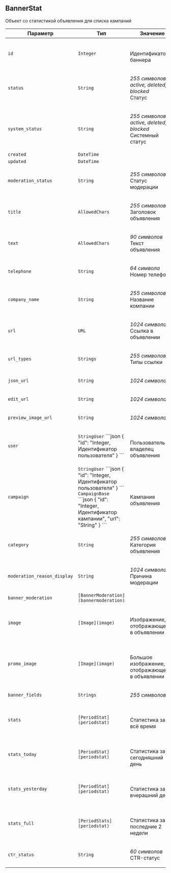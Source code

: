 
## BannerStat

Объект со статистикой объявления для списка кампаний

<table>
    <thead>
        <tr><th>Параметр</th><th>Тип</th><th>Значение</th></tr>
    </thead>
    <tbody>
        <tr>
            <td><code>id</code></td>
            <td><code>Integer</code></td>
            <td><p><br />Идентификатор баннера</p></td>
        </tr><tr>
            <td><code>status</code></td>
            <td><code>String</code></td>
            <td><p><em>255 символов</em> <em>active, deleted, blocked</em><br />Статус</p></td>
        </tr><tr>
            <td><code>system_status</code></td>
            <td><code>String</code></td>
            <td><p><em>255 символов</em> <em>active, deleted, blocked</em><br />Системный статус</p></td>
        </tr><tr>
            <td><code>created</code></td>
            <td><code>DateTime</code></td>
            <td></td>
        </tr><tr>
            <td><code>updated</code></td>
            <td><code>DateTime</code></td>
            <td></td>
        </tr><tr>
            <td><code>moderation_status</code></td>
            <td><code>String</code></td>
            <td><p><em>255 символов</em> <br />Статус модерации</p></td>
        </tr><tr>
            <td><code>title</code></td>
            <td><code>AllowedChars</code></td>
            <td><p><em>255 символов</em> <br />Заголовок объявления</p></td>
        </tr><tr>
            <td><code>text</code></td>
            <td><code>AllowedChars</code></td>
            <td><p><em>90 символов</em> <br />Текст объявления</p></td>
        </tr><tr>
            <td><code>telephone</code></td>
            <td><code>String</code></td>
            <td><p><em>64 символа</em> <br />Номер телефона</p></td>
        </tr><tr>
            <td><code>company_name</code></td>
            <td><code>String</code></td>
            <td><p><em>255 символов</em> <br />Название компании</p></td>
        </tr><tr>
            <td><code>url</code></td>
            <td><code>URL</code></td>
            <td><p><em>1024 символа</em> <br />Ссылка в объявлении</p></td>
        </tr><tr>
            <td><code>url_types</code></td>
            <td><code>Strings</code></td>
            <td><p><em>255 символов</em> <br />Типы ссылки</p></td>
        </tr><tr>
            <td><code>json_url</code></td>
            <td><code>String</code></td>
            <td><p><em>1024 символа</em> </p></td>
        </tr><tr>
            <td><code>edit_url</code></td>
            <td><code>String</code></td>
            <td><p><em>1024 символа</em> </p></td>
        </tr><tr>
            <td><code>preview_image_url</code></td>
            <td><code>String</code></td>
            <td><p><em>1024 символа</em> </p></td>
        </tr><tr>
            <td><code>user</code></td>
            <td><code>String</code><code>User</code>
```json
{
  "id": "Integer, Идентификатор пользователя"
}
```
</td>
            <td><p><br />Пользователь-владелец объявления</p></td>
        </tr><tr>
            <td><code>campaign</code></td>
            <td><code>String</code><code>User</code>
```json
{
  "id": "Integer, Идентификатор пользователя"
}
```
<code>CampaignBase</code>
```json
{
  "id": "Integer, Идентификатор кампании",
  "url": "String"
}
```
</td>
            <td><p><br />Кампания объявления</p></td>
        </tr><tr>
            <td><code>category</code></td>
            <td><code>String</code></td>
            <td><p><em>255 символов</em> <br />Категория объявления</p></td>
        </tr><tr>
            <td><code>moderation_reason_display</code></td>
            <td><code>String</code></td>
            <td><p><em>1024 символа</em> <br />Причина модерации</p></td>
        </tr><tr>
            <td><code>banner_moderation</code></td>
            <td><code>[BannerModeration](bannermoderation)</code></td>
            <td></td>
        </tr><tr>
            <td><code>image</code></td>
            <td><code>[Image](image)</code></td>
            <td><p><br />Изображение, отображающееся в объявлении</p></td>
        </tr><tr>
            <td><code>promo_image</code></td>
            <td><code>[Image](image)</code></td>
            <td><p><br />Большое изображение, отображающееся в объявлении</p></td>
        </tr><tr>
            <td><code>banner_fields</code></td>
            <td><code>Strings</code></td>
            <td><p><em>255 символов</em> </p></td>
        </tr><tr>
            <td><code>stats</code></td>
            <td><code>[PeriodStat](periodstat)</code></td>
            <td><p><br />Статистика за всё время</p></td>
        </tr><tr>
            <td><code>stats_today</code></td>
            <td><code>[PeriodStat](periodstat)</code></td>
            <td><p><br />Статистика за сегодняшний день</p></td>
        </tr><tr>
            <td><code>stats_yesterday</code></td>
            <td><code>[PeriodStat](periodstat)</code></td>
            <td><p><br />Статистика за вчерашний день</p></td>
        </tr><tr>
            <td><code>stats_full</code></td>
            <td><code>[PeriodStats](periodstat)</code></td>
            <td><p><br />Статистика за последние 2 недели</p></td>
        </tr><tr>
            <td><code>ctr_status</code></td>
            <td><code>String</code></td>
            <td><p><em>60 символов</em> <br />CTR-статус</p></td>
        </tr>
    </tbody>
</table>